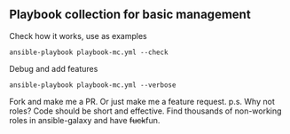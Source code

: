 ## Playbook collection for basic management

Check how it works, use as examples

```
ansible-playbook playbook-mc.yml --check 

```

Debug and add features

```
ansible-playbook playbook-mc.yml --verbose

```

Fork and make me a PR. Or just make me a feature request.
p.s. Why not roles? Code should be short and effective. Find thousands of non-working roles in ansible-galaxy and have ~~fuck~~fun.